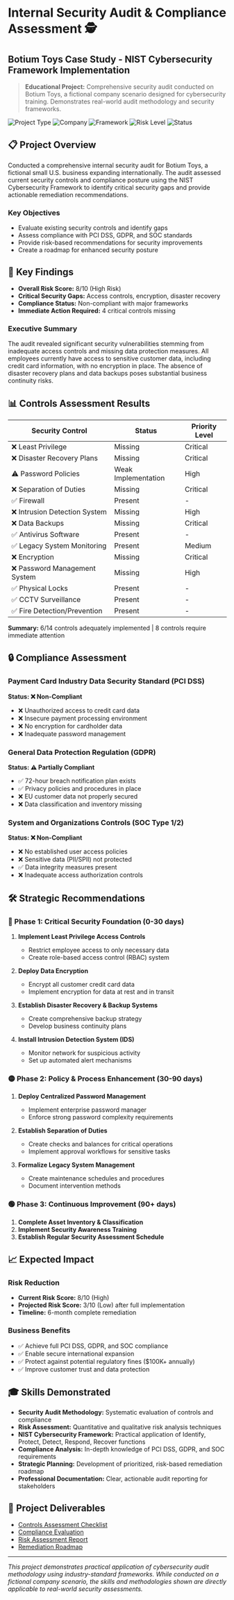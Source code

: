 # Internal Security Audit & Compliance Assessment 🕵️
## Botium Toys Case Study - NIST Cybersecurity Framework Implementation

> **Educational Project:** Comprehensive security audit conducted on Botium Toys, a fictional company scenario designed for cybersecurity training. Demonstrates real-world audit methodology and security frameworks.

![Project Type](https://img.shields.io/badge/Project%20Type-Educational%20Case%20Study-blue)
![Company](https://img.shields.io/badge/Company-Fictional%20(Botium%20Toys)-orange)
![Framework](https://img.shields.io/badge/Framework-NIST%20CSF-green)
![Risk Level](https://img.shields.io/badge/Risk%20Level-High%20(8/10)-red)
![Status](https://img.shields.io/badge/Status-Complete-brightgreen)

## 📋 Project Overview

Conducted a comprehensive internal security audit for Botium Toys, a fictional small U.S. business expanding internationally. The audit assessed current security controls and compliance posture using the NIST Cybersecurity Framework to identify critical security gaps and provide actionable remediation recommendations.

### Key Objectives
- Evaluate existing security controls and identify gaps
- Assess compliance with PCI DSS, GDPR, and SOC standards
- Provide risk-based recommendations for security improvements
- Create a roadmap for enhanced security posture

## 🎯 Key Findings

- **Overall Risk Score:** 8/10 (High Risk)
- **Critical Security Gaps:** Access controls, encryption, disaster recovery
- **Compliance Status:** Non-compliant with major frameworks
- **Immediate Action Required:** 4 critical controls missing

### Executive Summary
The audit revealed significant security vulnerabilities stemming from inadequate access controls and missing data protection measures. All employees currently have access to sensitive customer data, including credit card information, with no encryption in place. The absence of disaster recovery plans and data backups poses substantial business continuity risks.

## 📊 Controls Assessment Results

| Security Control | Status | Priority Level |
|------------------|---------|---------------|
| ❌ Least Privilege | Missing | Critical |
| ❌ Disaster Recovery Plans | Missing | Critical |
| ⚠️ Password Policies | Weak Implementation | High |
| ❌ Separation of Duties | Missing | Critical |
| ✅ Firewall | Present | - |
| ❌ Intrusion Detection System | Missing | High |
| ❌ Data Backups | Missing | Critical |
| ✅ Antivirus Software | Present | - |
| ✅ Legacy System Monitoring | Present | Medium |
| ❌ Encryption | Missing | Critical |
| ❌ Password Management System | Missing | High |
| ✅ Physical Locks | Present | - |
| ✅ CCTV Surveillance | Present | - |
| ✅ Fire Detection/Prevention | Present | - |

**Summary:** 6/14 controls adequately implemented | 8 controls require immediate attention

## 🔒 Compliance Assessment

### Payment Card Industry Data Security Standard (PCI DSS)
**Status: ❌ Non-Compliant**
- ❌ Unauthorized access to credit card data
- ❌ Insecure payment processing environment
- ❌ No encryption for cardholder data
- ❌ Inadequate password management

### General Data Protection Regulation (GDPR)  
**Status: ⚠️ Partially Compliant**
- ✅ 72-hour breach notification plan exists
- ✅ Privacy policies and procedures in place
- ❌ EU customer data not properly secured
- ❌ Data classification and inventory missing

### System and Organizations Controls (SOC Type 1/2)
**Status: ❌ Non-Compliant**
- ❌ No established user access policies
- ❌ Sensitive data (PII/SPII) not protected
- ✅ Data integrity measures present
- ❌ Inadequate access authorization controls

## 🛠️ Strategic Recommendations

### 🔴 Phase 1: Critical Security Foundation (0-30 days)
1. **Implement Least Privilege Access Controls**
   - Restrict employee access to only necessary data
   - Create role-based access control (RBAC) system
   
2. **Deploy Data Encryption**
   - Encrypt all customer credit card data
   - Implement encryption for data at rest and in transit
   
3. **Establish Disaster Recovery & Backup Systems**
   - Create comprehensive backup strategy
   - Develop business continuity plans
   
4. **Install Intrusion Detection System (IDS)**
   - Monitor network for suspicious activity
   - Set up automated alert mechanisms

### 🟡 Phase 2: Policy & Process Enhancement (30-90 days)
1. **Deploy Centralized Password Management**
   - Implement enterprise password manager
   - Enforce strong password complexity requirements
   
2. **Establish Separation of Duties**
   - Create checks and balances for critical operations
   - Implement approval workflows for sensitive tasks

3. **Formalize Legacy System Management**
   - Create maintenance schedules and procedures
   - Document intervention methods

### 🟢 Phase 3: Continuous Improvement (90+ days)
1. **Complete Asset Inventory & Classification**
2. **Implement Security Awareness Training**
3. **Establish Regular Security Assessment Schedule**

## 📈 Expected Impact

### Risk Reduction
- **Current Risk Score:** 8/10 (High)
- **Projected Risk Score:** 3/10 (Low) after full implementation
- **Timeline:** 6-month complete remediation

### Business Benefits
- ✅ Achieve full PCI DSS, GDPR, and SOC compliance
- ✅ Enable secure international expansion
- ✅ Protect against potential regulatory fines ($100K+ annually)
- ✅ Improve customer trust and data protection

## 🎓 Skills Demonstrated

- **Security Audit Methodology:** Systematic evaluation of controls and compliance
- **Risk Assessment:** Quantitative and qualitative risk analysis techniques
- **NIST Cybersecurity Framework:** Practical application of Identify, Protect, Detect, Respond, Recover functions
- **Compliance Analysis:** In-depth knowledge of PCI DSS, GDPR, and SOC requirements
- **Strategic Planning:** Development of prioritized, risk-based remediation roadmap
- **Professional Documentation:** Clear, actionable audit reporting for stakeholders

## 📁 Project Deliverables

- [Controls Assessment Checklist](./controls-assessment.md)
- [Compliance Evaluation](./compliance-checklist.md)  
- [Risk Assessment Report](./risk-assessment.md)
- [Remediation Roadmap](./recommendations.md)

---

*This project demonstrates practical application of cybersecurity audit methodology using industry-standard frameworks. While conducted on a fictional company scenario, the skills and methodologies shown are directly applicable to real-world security assessments.*


